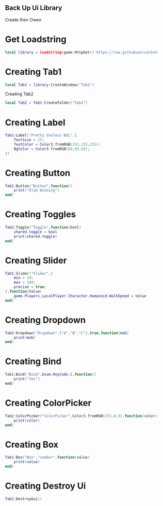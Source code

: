 ## Back Up Ui Library
Create then Owen

# Get Loadstring
```lua
local library = loadstring(game:HttpGet(('https://raw.githubusercontent.com/bloodball/-back-ups-for-libs/main/wall%20v3')))()
```

# Creating Tab1
```lua
local Tab1 = library:CreateWindow("Tab1")
```

Creating Tab2
```lua
local Tab2 = Tab1:CreateFolder("Tab2")
```

# Creating Label
```lua
Tab1:Label("Pretty Useless NGL",{
    TextSize = 25;
    TextColor = Color3.fromRGB(255,255,255);
    BgColor = Color3.fromRGB(69,69,69);
}) 
```

# Creating Button
```lua
Tab1:Button("Button",function()
    print("Elym Winning")
end)
```

# Creating Toggles
```lua
Tab2:Toggle("Toggle",function(bool)
    shared.toggle = bool
    print(shared.toggle)
end)
```

# Creating Slider
```lua
Tab1:Slider("Slider",{
    min = 10;
    max = 100;
    precise = true;
},function(Value)
    game.Players.LocalPlayer.Character.Humanoid.WalkSpeed = Value
end)
```

# Creating Dropdown 
```lua
Tab2:Dropdown("Dropdown",{"A","B","C"},true,function(mob)
    print(mob)
end)
```

# Creating Bind
```lua
Tab1:Bind("Bind",Enum.KeyCode.C,function()
    print("Yes")
end)
```

# Creating ColorPicker
```lua
Tab2:ColorPicker("ColorPicker",Color3.fromRGB(255,0,0),function(color)
    print(color)
end)
```

# Creating Box
```lua
Tab1:Box("Box","number",function(value)
    print(value)
end)
```

# Creating Destroy Ui
```lua
Tab1:DestroyGui()
```
